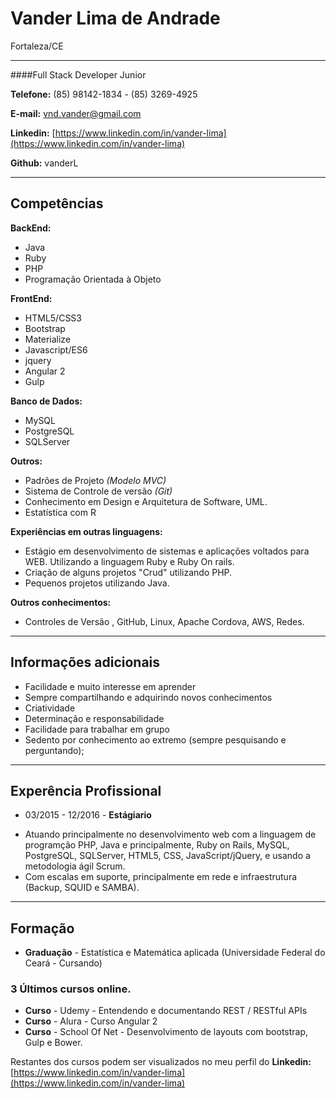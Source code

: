 # Vander Lima de Andrade
Fortaleza/CE

---

####Full Stack Developer Junior

**Telefone:** (85) 98142-1834 - (85) 3269-4925

**E-mail:** vnd.vander@gmail.com

**Linkedin:** [https://www.linkedin.com/in/vander-lima](https://www.linkedin.com/in/vander-lima)

**Github:** vanderL

---

## Competências

**BackEnd:**
* Java
* Ruby
* PHP
* Programação Orientada à Objeto

**FrontEnd:**
* HTML5/CSS3
* Bootstrap
* Materialize
* Javascript/ES6
* jquery
* Angular 2
* Gulp


**Banco de Dados:**
* MySQL
* PostgreSQL
* SQLServer


**Outros:**

* Padrões de Projeto *(Modelo MVC)*
* Sistema de Controle de versão *(Git)*
* Conhecimento em Design e Arquitetura de Software, UML.
* Estatística com R



**Experiências em outras linguagens:**
* Estágio em desenvolvimento de sistemas e aplicações voltados para WEB. Utilizando a linguagem Ruby e Ruby On rails. 
* Criação de alguns projetos "Crud" utilizando PHP.
* Pequenos projetos utilizando Java.

**Outros conhecimentos:**

* Controles de Versão , GitHub, Linux, Apache Cordova, AWS, Redes.

---

## Informações adicionais

* Facilidade e muito interesse em aprender
* Sempre compartilhando e adquirindo novos conhecimentos
* Criatividade
* Determinação e responsabilidade
* Facilidade para trabalhar em grupo
* Sedento por conhecimento ao extremo (sempre pesquisando e perguntando);

---

## Experência Profissional


* 03/2015 - 12/2016 - **Estágiario**
 - Atuando  principalmente no desenvolvimento web com a linguagem de programção PHP, Java e principalmente, Ruby on Rails, MySQL, PostgreSQL, SQLServer, HTML5, CSS, JavaScript/jQuery, e usando a metodologia ágil Scrum.
 - Com escalas em suporte, principalmente em rede e infraestrutura (Backup, SQUID e SAMBA).


---

## Formação

* **Graduação** - Estatística e Matemática aplicada (Universidade Federal do Ceará - Cursando)

### 3 Últimos cursos online.
* **Curso** - Udemy - Entendendo e documentando REST / RESTful APIs
* **Curso** - Alura - Curso Angular 2
* **Curso** - School Of Net - Desenvolvimento de layouts com bootstrap, Gulp e Bower.

Restantes dos cursos podem ser visualizados no meu perfil do **Linkedin:** [https://www.linkedin.com/in/vander-lima](https://www.linkedin.com/in/vander-lima)
